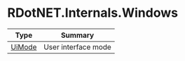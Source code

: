 ﻿
# RDotNET.Internals.Windows

|Type|Summary|
|----|-------|
|[UiMode](./UiMode.md)|User interface mode|

